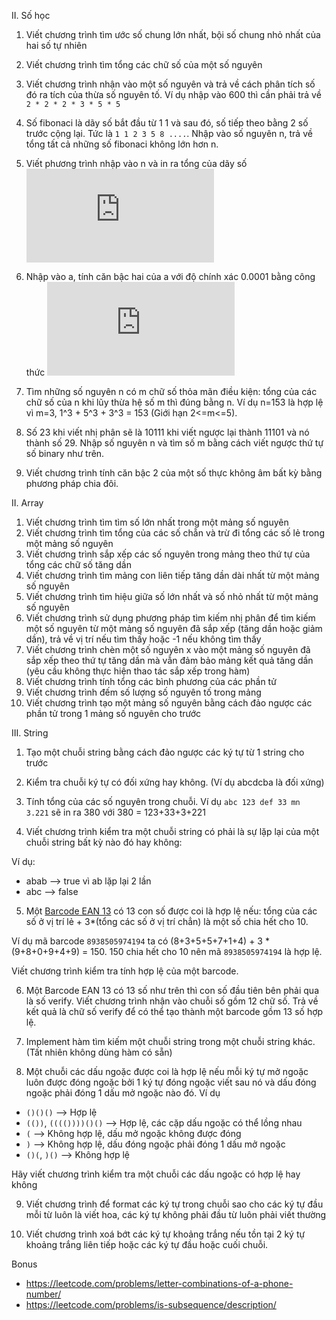 II. Số học

1. Viết chương trình tìm ước số chung lớn nhất, bội số chung nhỏ nhất của hai số tự nhiên

2. Viết chương trình tìm tổng các chữ số của một số nguyên

3. Viết chương trình nhận vào một số nguyên và trả về cách phân tích số đó ra tích của thừa số nguyên tố. Ví dụ nhập vào 600 thì cần phải trả về `2 * 2 * 2 * 3 * 5 * 5`

5. Số fibonaci là dãy số bắt đầu từ 1 1 và sau đó, số tiếp theo bằng 2 số trước cộng lại. Tức là `1 1 2 3 5 8 ....`. Nhập vào số nguyên n, trả về tổng tất cả những số fibonaci không lớn hơn n.

6. Viết phương trình nhập vào n và in ra tổng của dãy số
    ![Dãy số](https://latex.codecogs.com/gif.latex?1*2&plus;2*3&plus;3*4&plus;...&plus;n(n&plus;1))

7. Nhập vào a, tính căn bậc hai của a với độ chính xác 0.0001 bằng công thức
    ![Căn](https://latex.codecogs.com/gif.latex?%5Chuge%20f%28n%29%20%3D%20%5Cfrac%7Ba%7D%7B2f%28n%29%7D%20&plus;%20%5Cfrac%7Bf%28n%29%7D%7B2%7D)

8. Tìm những số nguyên n có m chữ số thỏa mãn điều kiện: tổng của các chữ số của n khi lũy thừa hệ số m thì đúng bằng n. Ví dụ n=153 là hợp lệ vì m=3, 1^3 + 5^3 + 3^3 = 153 (Giới hạn 2<=m<=5).

9. Số 23 khi viết nhị phân sẽ là 10111 khi viết ngược lại thành 11101 và nó thành số 29. Nhập số nguyên n và tìm số m bằng cách viết ngược thứ tự số binary như trên.

10. Viết chương trình tính căn bậc 2 của một số thực không âm bất kỳ bằng phương pháp chia đôi.

II. Array

1. Viết chương trình tìm tìm số lớn nhất trong một mảng số nguyên
2. Viết chương trình tìm tổng của các số chẵn và trừ đi tổng các số lẻ trong một mảng số nguyên
3. Viết chương trình sắp xếp các số nguyên trong mảng theo thứ tự của tổng các chữ số tăng dần
4. Viết chương trình tìm mảng con liên tiếp tăng dần dài nhất từ một mảng số nguyên
5. Viết chương trình tìm hiệu giữa số lớn nhất và số nhỏ nhất từ một mảng số nguyên
6. Viết chương trình sử dụng phương pháp tìm kiếm nhị phân để tìm kiếm một số nguyên từ một mảng số nguyên đã sắp xếp (tăng dần hoặc giảm dần), trả về vị trí nếu tìm thấy hoặc -1 nếu không tìm thấy
7. Viết chương trình chèn một số nguyên x vào một mảng số nguyên đã sắp xếp theo thứ tự tăng dần mà vẫn đảm bảo mảng kết quả tăng dần (yêu cầu không thực hiện thao tác sắp xếp trong hàm)
8. Viết chương trình tính tổng các bình phương của các phần tử
9. Viết chương trình đếm số lượng số nguyên tố trong mảng
10. Viết chương trình tạo một mảng số nguyên bằng cách đảo ngược các phần tử trong 1 mảng số nguyên cho trước

III. String

1. Tạo một chuỗi string bằng cách đảo ngược các ký tự từ 1 string cho trước
2. Kiểm tra chuỗi ký tự có đối xứng hay không. (Ví dụ abcdcba là đối xứng)
3. Tính tổng của các số nguyên trong chuỗi. Ví dụ `abc 123 def 33 mn 3.221` sẽ in ra 380 với 380 = 123+33+3+221

4. Viết chương trình kiểm tra một chuỗi string có phải là sự lặp lại của một chuỗi string bất kỳ nào đó hay không:

Ví dụ: 
- abab --> true vì ab lặp lại 2 lần
- abc --> false

5. Một [Barcode EAN 13](https://vi.wikipedia.org/wiki/EAN-13) có 13 con số được coi là hợp lệ nếu: tổng của các số ở vị trí lẻ + 3*(tổng các số ở vị trí chẳn) là một số chia hết cho 10.

Ví dụ mã barcode `8938505974194` ta có (8+3+5+5+7+1+4) + 3 * (9+8+0+9+4+9) = 150. 150 chia hết cho 10 nên mã `8938505974194` là hợp lệ.

Viết chương trình kiểm tra tính hợp lệ của một barcode.

6. Một Barcode EAN 13 có 13 số như trên thì con số đầu tiên bên phải qua là số verify. Viết chương trình nhận vào chuỗi số gồm 12 chữ số. Trả về kết quả là chữ số verify để có thể tạo thành một barcode gồm 13 số hợp lệ.

7. Implement hàm tìm kiếm một chuỗi string trong một chuỗi string khác. (Tất nhiên không dùng hàm có sẵn)

8. Một chuỗi các dấu ngoặc được coi là hợp lệ nếu mỗi ký tự mở ngoặc luôn được đóng ngoặc bởi 1 ký tự đóng ngoặc viết sau nó và dấu đóng ngoặc phải đóng 1 dấu mở ngoặc nào đó. Ví dụ

- `()()()` --> Hợp lệ
- `(())`, `(((())))()()` --> Hợp lệ, các cặp dấu ngoặc có thể lồng nhau 
- `(` --> Không hợp lệ, dấu mở ngoặc không được đóng
- `)` --> Không hợp lệ, dấu đóng ngoặc phải đóng 1 dấu mở ngoặc
- `()(`, `)()` --> Không hợp lệ

Hãy viết chương trình kiểm tra một chuỗi các dấu ngoặc có hợp lệ hay không

9. Viết chương trình để format các ký tự trong chuỗi sao cho các ký tự đầu mỗi từ luôn là viết hoa, các ký tự không phải đầu từ luôn phải viết thường

10. Viết chương trình xoá bớt các ký tự khoảng trắng nếu tồn tại 2 ký tự khoảng trắng liên tiếp hoặc các ký tự đầu hoặc cuối chuỗi.

Bonus
- https://leetcode.com/problems/letter-combinations-of-a-phone-number/
- https://leetcode.com/problems/is-subsequence/description/

